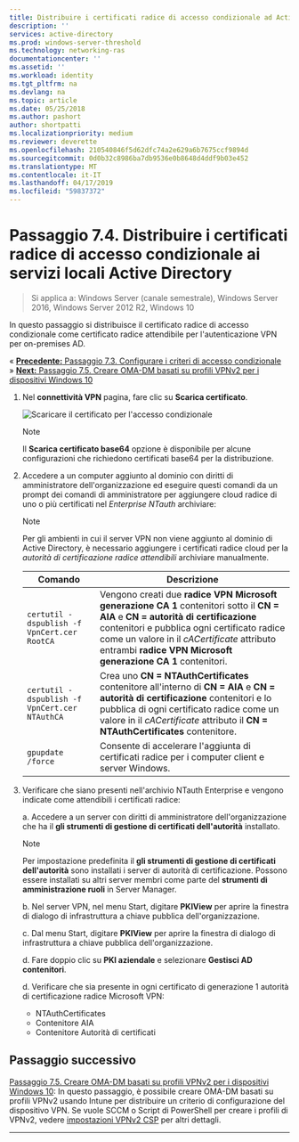 ```yaml
---
title: Distribuire i certificati radice di accesso condizionale ad Active Directory locale
description: ''
services: active-directory
ms.prod: windows-server-threshold
ms.technology: networking-ras
documentationcenter: ''
ms.assetid: ''
ms.workload: identity
ms.tgt_pltfrm: na
ms.devlang: na
ms.topic: article
ms.date: 05/25/2018
ms.author: pashort
author: shortpatti
ms.localizationpriority: medium
ms.reviewer: deverette
ms.openlocfilehash: 210540846f5d62dfc74a2e629a6b7675ccf9894d
ms.sourcegitcommit: 0d0b32c8986ba7db9536e0b8648d4ddf9b03e452
ms.translationtype: MT
ms.contentlocale: it-IT
ms.lasthandoff: 04/17/2019
ms.locfileid: "59837372"
---
```

# <a name="step-74-deploy-conditional-access-root-certificates-to-on-premises-ad"></a>Passaggio 7.4. Distribuire i certificati radice di accesso condizionale ai servizi locali Active Directory

>Si applica a: Windows Server (canale semestrale), Windows Server 2016, Windows Server 2012 R2, Windows 10

In questo passaggio si distribuisce il certificato radice di accesso condizionale come certificato radice attendibile per l'autenticazione VPN per on-premises AD.

&#171;  [**Precedente:** Passaggio 7.3. Configurare i criteri di accesso condizionale](vpn-config-conditional-access-policy.md)<br>
&#187; [ **Next:** Passaggio 7.5. Creare OMA-DM basati su profili VPNv2 per i dispositivi Windows 10](vpn-create-oma-dm-based-vpnv2-profiles.md)

1. Nel **connettività VPN** pagina, fare clic su **Scarica certificato**. 
   
    ![Scaricare il certificato per l'accesso condizionale](../../media/Always-On-Vpn/06.png)

    >[!NOTE]
    >Il **Scarica certificato base64** opzione è disponibile per alcune configurazioni che richiedono certificati base64 per la distribuzione. 

2. Accedere a un computer aggiunto al dominio con diritti di amministratore dell'organizzazione ed eseguire questi comandi da un prompt dei comandi di amministratore per aggiungere cloud radice di uno o più certificati nel *Enterprise NTauth* archiviare:

    >[!NOTE]
    >Per gli ambienti in cui il server VPN non viene aggiunto al dominio di Active Directory, è necessario aggiungere i certificati radice cloud per la _autorità di certificazione radice attendibili_ archiviare manualmente.

    |Comando  |Descrizione  |  
    |---------|-------------| 
    |`certutil -dspublish -f VpnCert.cer RootCA`     |Vengono creati due **radice VPN Microsoft generazione CA 1** contenitori sotto il **CN = AIA** e **CN = autorità di certificazione** contenitori e pubblica ogni certificato radice come un valore in il _cACertificate_ attributo entrambi **radice VPN Microsoft generazione CA 1** contenitori.|  
    |`certutil -dspublish -f VpnCert.cer NTAuthCA`   |Crea uno **CN = NTAuthCertificates** contenitore all'interno di **CN = AIA** e **CN = autorità di certificazione** contenitori e lo pubblica di ogni certificato radice come un valore in il _cACertificate_ attributo il **CN = NTAuthCertificates** contenitore. |  
    |`gpupdate /force`     |Consente di accelerare l'aggiunta di certificati radice per i computer client e server Windows.  |

3.  Verificare che siano presenti nell'archivio NTauth Enterprise e vengono indicate come attendibili i certificati radice:

    a.  Accedere a un server con diritti di amministratore dell'organizzazione che ha il **gli strumenti di gestione di certificati dell'autorità** installato.

    >[!NOTE]
    >Per impostazione predefinita il **gli strumenti di gestione di certificati dell'autorità** sono installati i server di autorità di certificazione. Possono essere installati su altri server membri come parte del **strumenti di amministrazione ruoli** in Server Manager.

    b.  Nel server VPN, nel menu Start, digitare **PKIView** per aprire la finestra di dialogo di infrastruttura a chiave pubblica dell'organizzazione.

    c.  Dal menu Start, digitare **PKIView** per aprire la finestra di dialogo di infrastruttura a chiave pubblica dell'organizzazione.

    d.  Fare doppio clic su **PKI aziendale** e selezionare **Gestisci AD contenitori**.

    d.  Verificare che sia presente in ogni certificato di generazione 1 autorità di certificazione radice Microsoft VPN:<ul><li>NTAuthCertificates</li><li>Contenitore AIA</li><li>Contenitore Autorità di certificati</li></ul>

    
## <a name="next-step"></a>Passaggio successivo
[Passaggio 7.5. Creare OMA-DM basati su profili VPNv2 per i dispositivi Windows 10](vpn-create-oma-dm-based-vpnv2-profiles.md): In questo passaggio, è possibile creare OMA-DM basati su profili VPNv2 usando Intune per distribuire un criterio di configurazione del dispositivo VPN. Se vuole SCCM o Script di PowerShell per creare i profili di VPNv2, vedere [impostazioni VPNv2 CSP](https://docs.microsoft.com/windows/client-management/mdm/vpnv2-csp) per altri dettagli.

---
